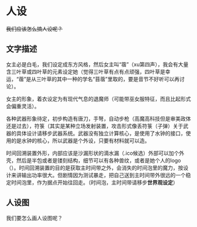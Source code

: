 
# 人设

~~我们应该怎么搞人设呢？~~

## 文字描述

女主必是白毛，我们设定成东方风格，然后女主叫“蓿”（xu第四声），我会有大量含三叶草或四叶草的元素设定她（觉得三叶草有点有点顽强，四叶草是幸运，“蓿”是从三叶草的其中一种的学名“苜蓿”里取的，要是音节不好听可以再讨论）。

女主的形象，着衣设定为有现代气息的退魔师（可能带巫女服特征，而且比起形式会偏重灵活）。

各种武器形象待定，初步构造有唐刀，手弩，自动步枪（高魔高科技但是审美政体还是过去），符箓（其实是某种立场发射装置，攻击形式像丢符箓（子弹）关于武器的具体设计请移步武器系统。武器没有独立计算核心，是使用了水钟的接口，使用的是水钟的核心，所以武器是个外设，只要有材料就可以造。

时间回溯装置外形，内部应该是沙漏形状的滴水漏（.ico候选）外部可以加个外壳，然后是半包或者是镂刻结构，细节可以有各种兽纹，或者是她个人的logo（）。时间回溯装置的目的是获取主时间带之外，会消失的时间泡里的魔力，按设计来讲输出功率很大。但剧情因为测试暴走，把自己送到主时间带外很远的一个稳定时间泡里，作为据点开始往回走。（时间泡，主时间带请移步**世界观设定**）

## 人设图

我们要怎么画人设图呢？
